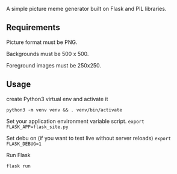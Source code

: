 A simple picture meme generator built on Flask and PIL libraries.

## Requirements

Picture format must be PNG.

Backgrounds must be 500 x 500.

Foreground images must be 250x250.


## Usage

create Python3 virtual env and activate it
```
python3 -m venv venv && . venv/bin/activate
```

Set your application environment variable script.
```export FLASK_APP=flask_site.py```

Set debu on (if you want to test live without server reloads)
```export FLASK_DEBUG=1```

Run Flask
```buildoutcfg
flask run
```
